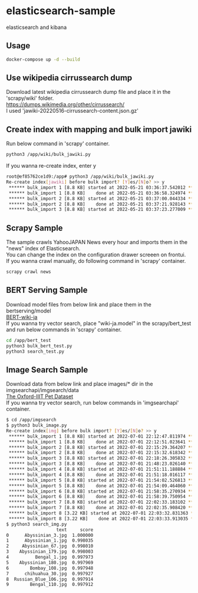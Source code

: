 # elasticsearch-sample
elasticsearch and kibana

## Usage
```bash
docker-compose up -d --build
```

## Use wikipedia cirrussearch dump
Download latest wikipedia cirrussearch dump file and place it in the 'scrapy/wiki' folder.  
https://dumps.wikimedia.org/other/cirrussearch/  
I used 'jawiki-20220516-cirrussearch-content.json.gz'  

## Create index with mapping and bulk import jawiki
Run below command in 'scrapy' container.
```bash
python3 /app/wiki/bulk_jawiki.py
```
If you wanna re-create index, enter y
```bash
root@ef85762ce1d9:/app# python3 /app/wiki/bulk_jawiki.py
Re-create index[jawiki] before bulk import? [Y]es/[N]o? >> y
 ****** bulk_import 1 [8.8 KB] started at 2022-05-21 03:36:37.542012 *****
 ****** bulk_import 1 [8.8 KB]    done at 2022-05-21 03:36:58.324974 *****
 ****** bulk_import 2 [8.8 KB] started at 2022-05-21 03:37:00.044334 *****
 ****** bulk_import 2 [8.8 KB]    done at 2022-05-21 03:37:21.928143 *****
 ****** bulk_import 3 [8.8 KB] started at 2022-05-21 03:37:23.277009 *****
```

## Scrapy Sample
The sample crawls YahooJAPAN News every hour and imports them in the "news" index of Elasticsearch.  
You can change the index on the configuration drawer screeen on frontui.  
If you wanna crawl manually, do following command in 'scrapy' container.
```bash
scrapy crawl news
```

## BERT Serving Sample
Download model files from below link and place them in the bertserving/model   
[BERT-wiki-ja](https://drive.google.com/drive/folders/1aR9kA8gRN9cT_tXO36E-y33tC-qb5-SH)  
If you wanna try vector search, place "wiki-ja.model" in the scrapy/bert_test and run below commands in 'scrapy' container.
```bash
cd /app/bert_test
python3 bulk_bert_test.py
python3 search_test.py
```

## Image Search Sample
Download data from below link and place images/* dir in the imgsearchapi/imgsearch/data  
[The Oxford-IIIT Pet Dataset](https://www.robots.ox.ac.uk/~vgg/data/pets/data/images.tar.gz)  
If you wanna try vector search, run below commands in 'imgsearchapi' container.
```bash
$ cd /app/imgsearch
$ python3 bulk_image.py
Re-create index[img] before bulk import? [Y]es/[N]o? >> y
 ****** bulk_import 1 [8.8 KB] started at 2022-07-01 22:12:47.811974 *****
 ****** bulk_import 1 [8.8 KB]    done at 2022-07-01 22:12:51.023641 *****
 ****** bulk_import 2 [8.8 KB] started at 2022-07-01 22:15:29.364207 *****
 ****** bulk_import 2 [8.8 KB]    done at 2022-07-01 22:15:32.618342 *****
 ****** bulk_import 3 [8.8 KB] started at 2022-07-01 22:18:26.305832 *****
 ****** bulk_import 3 [8.8 KB]    done at 2022-07-01 21:48:23.026140 *****
 ****** bulk_import 4 [8.8 KB] started at 2022-07-01 21:51:11.188884 *****
 ****** bulk_import 4 [8.8 KB]    done at 2022-07-01 21:51:18.016117 *****
 ****** bulk_import 5 [8.8 KB] started at 2022-07-01 21:54:02.526813 *****
 ****** bulk_import 5 [8.8 KB]    done at 2022-07-01 21:54:09.464060 *****
 ****** bulk_import 6 [8.8 KB] started at 2022-07-01 21:58:35.270934 *****
 ****** bulk_import 6 [8.8 KB]    done at 2022-07-01 21:58:39.750954 *****
 ****** bulk_import 7 [8.8 KB] started at 2022-07-01 22:02:33.183102 *****
 ****** bulk_import 7 [8.8 KB]    done at 2022-07-01 22:02:35.908420 *****
 ****** bulk_import 8 [3.22 KB] started at 2022-07-01 22:03:32.831363 *****
 ****** bulk_import 8 [3.22 KB]    done at 2022-07-01 22:03:33.913035 *****
$ python3 search_img.py
                   text     score
0      Abyssinian_3.jpg  1.000000
1      Abyssinian_1.jpg  0.998035
2     Abyssinian_67.jpg  0.998010
3    Abyssinian_179.jpg  0.998003
4          Bengal_1.jpg  0.997973
5    Abyssinian_180.jpg  0.997969
6        Bombay_108.jpg  0.997948
7      chihuahua_30.jpg  0.997927
8  Russian_Blue_106.jpg  0.997914
9        Bengal_110.jpg  0.997912
```